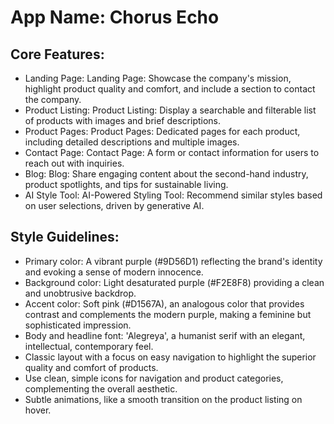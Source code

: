 # **App Name**: Chorus Echo

## Core Features:

- Landing Page: Landing Page: Showcase the company's mission, highlight product quality and comfort, and include a section to contact the company.
- Product Listing: Product Listing: Display a searchable and filterable list of products with images and brief descriptions.
- Product Pages: Product Pages: Dedicated pages for each product, including detailed descriptions and multiple images.
- Contact Page: Contact Page: A form or contact information for users to reach out with inquiries.
- Blog: Blog: Share engaging content about the second-hand industry, product spotlights, and tips for sustainable living.
- AI Style Tool: AI-Powered Styling Tool: Recommend similar styles based on user selections, driven by generative AI.

## Style Guidelines:

- Primary color: A vibrant purple (#9D56D1) reflecting the brand's identity and evoking a sense of modern innocence.
- Background color: Light desaturated purple (#F2E8F8) providing a clean and unobtrusive backdrop.
- Accent color: Soft pink (#D1567A), an analogous color that provides contrast and complements the modern purple, making a feminine but sophisticated impression.
- Body and headline font: 'Alegreya', a humanist serif with an elegant, intellectual, contemporary feel.
- Classic layout with a focus on easy navigation to highlight the superior quality and comfort of products.
- Use clean, simple icons for navigation and product categories, complementing the overall aesthetic.
- Subtle animations, like a smooth transition on the product listing on hover.